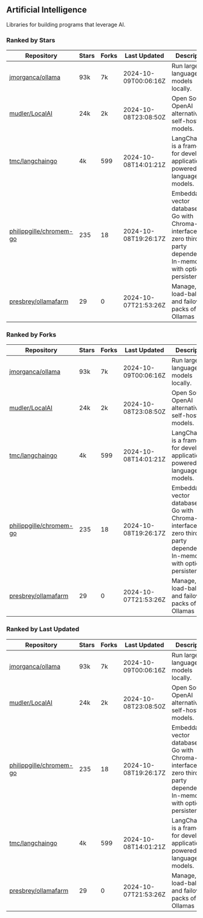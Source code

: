 ## Artificial Intelligence

Libraries for building programs that leverage AI.

### Ranked by Stars

| Repository | Stars | Forks | Last Updated | Description | 
|------------|-------|-------|--------------|-------------|
| [jmorganca/ollama](https://github.com/jmorganca/ollama) | 93k | 7k | 2024-10-09T00:06:16Z |  Run large language models locally. |
| [mudler/LocalAI](https://github.com/mudler/LocalAI) | 24k | 2k | 2024-10-08T23:08:50Z |  Open Source OpenAI alternative, self-host AI models. |
| [tmc/langchaingo](https://github.com/tmc/langchaingo) | 4k | 599 | 2024-10-08T14:01:21Z |  LangChainGo is a framework for developing applications powered by language models. |
| [philippgille/chromem-go](https://github.com/philippgille/chromem-go) | 235 | 18 | 2024-10-08T19:26:17Z |  Embeddable vector database for Go with Chroma-like interface and zero third-party dependencies. In-memory with optional persistence. |
| [presbrey/ollamafarm](https://github.com/presbrey/ollamafarm) | 29 | 0 | 2024-10-07T21:53:26Z |  Manage, load-balance, and failover packs of Ollamas |

### Ranked by Forks

| Repository | Stars | Forks | Last Updated | Description | 
|------------|-------|-------|--------------|-------------|
| [jmorganca/ollama](https://github.com/jmorganca/ollama) | 93k | 7k | 2024-10-09T00:06:16Z |  Run large language models locally. |
| [mudler/LocalAI](https://github.com/mudler/LocalAI) | 24k | 2k | 2024-10-08T23:08:50Z |  Open Source OpenAI alternative, self-host AI models. |
| [tmc/langchaingo](https://github.com/tmc/langchaingo) | 4k | 599 | 2024-10-08T14:01:21Z |  LangChainGo is a framework for developing applications powered by language models. |
| [philippgille/chromem-go](https://github.com/philippgille/chromem-go) | 235 | 18 | 2024-10-08T19:26:17Z |  Embeddable vector database for Go with Chroma-like interface and zero third-party dependencies. In-memory with optional persistence. |
| [presbrey/ollamafarm](https://github.com/presbrey/ollamafarm) | 29 | 0 | 2024-10-07T21:53:26Z |  Manage, load-balance, and failover packs of Ollamas |

### Ranked by Last Updated

| Repository | Stars | Forks | Last Updated | Description | 
|------------|-------|-------|--------------|-------------|
| [jmorganca/ollama](https://github.com/jmorganca/ollama) | 93k | 7k | 2024-10-09T00:06:16Z |  Run large language models locally. |
| [mudler/LocalAI](https://github.com/mudler/LocalAI) | 24k | 2k | 2024-10-08T23:08:50Z |  Open Source OpenAI alternative, self-host AI models. |
| [philippgille/chromem-go](https://github.com/philippgille/chromem-go) | 235 | 18 | 2024-10-08T19:26:17Z |  Embeddable vector database for Go with Chroma-like interface and zero third-party dependencies. In-memory with optional persistence. |
| [tmc/langchaingo](https://github.com/tmc/langchaingo) | 4k | 599 | 2024-10-08T14:01:21Z |  LangChainGo is a framework for developing applications powered by language models. |
| [presbrey/ollamafarm](https://github.com/presbrey/ollamafarm) | 29 | 0 | 2024-10-07T21:53:26Z |  Manage, load-balance, and failover packs of Ollamas |

